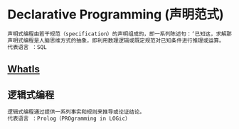 # Declarative Programming (声明范式)

```md
声明式编程由若干规范（specification）的声明组成的，即一系列陈述句：‘已知这，求解那’，强调‘做什么’而非‘怎么做’。
声明式编程是人脑思维方式的抽象，即利用数理逻辑或既定规范对已知条件进行推理或运算。
代表语言 ：SQL
```

## [WhatIs](WhatIs.md)


## 逻辑式编程

```md
逻辑式编程通过提供一系列事实和规则来推导或论证结论。
代表语言 ：Prolog（PROgramming in LOGic）
```